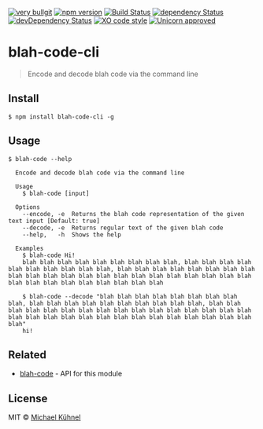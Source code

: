 [![very bullgit](https://img.shields.io/badge/very-bullgit-1393d5.svg?style=flat)](https://bullg.it/)
[![npm version](https://img.shields.io/npm/v/blah-code-cli.svg?style=flat)](https://www.npmjs.org/package/blah-code-cli)
[![Build Status](https://travis-ci.org/bullgit/blah-code-cli.svg?branch=master)](https://travis-ci.org/bullgit/blah-code-cli)
[![dependency Status](https://david-dm.org/bullgit/blah-code-cli/status.svg)](https://david-dm.org/bullgit/blah-code-cli#info=dependencies)
[![devDependency Status](https://david-dm.org/bullgit/blah-code-cli/dev-status.svg)](https://david-dm.org/bullgit/blah-code-cli#info=devDependencies)
[![XO code style](https://img.shields.io/badge/code_style-XO-5ed9c7.svg)](https://github.com/sindresorhus/xo)
[![Unicorn approved](https://img.shields.io/badge/unicorn-approved-ff69b4.svg?style=flat)](https://www.youtube.com/watch?v=ihXfH-zR8qA&feature=youtu.be&t=10s)

# blah-code-cli

> Encode and decode blah code via the command line


## Install

```
$ npm install blah-code-cli -g
```


## Usage

```
$ blah-code --help

  Encode and decode blah code via the command line

  Usage
    $ blah-code [input]

  Options
    --encode, -e  Returns the blah code representation of the given text input [Default: true]
    --decode, -e  Returns regular text of the given blah code
    --help,   -h  Shows the help

  Examples
    $ blah-code Hi!
    blah blah blah blah blah blah blah blah blah, blah blah blah blah blah blah blah blah blah blah, blah blah blah blah blah blah blah blah blah blah blah blah blah blah blah blah blah blah blah blah blah blah blah blah blah blah blah blah blah blah blah

    $ blah-code --decode "blah blah blah blah blah blah blah blah blah, blah blah blah blah blah blah blah blah blah blah, blah blah blah blah blah blah blah blah blah blah blah blah blah blah blah blah blah blah blah blah blah blah blah blah blah blah blah blah blah blah blah"
    hi!
```

## Related

- [blah-code](https://github.com/bullgit/blah-code) - API for this module

## License

MIT © [Michael Kühnel](http://michael-kuehnel.de)
